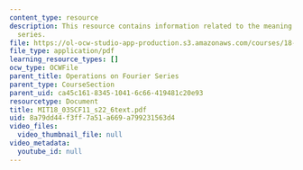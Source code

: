 ```yaml
---
content_type: resource
description: This resource contains information related to the meaning of fourier
  series.
file: https://ol-ocw-studio-app-production.s3.amazonaws.com/courses/18-03sc-differential-equations-fall-2011/8a79dd44f3ff7a51a669a799231563d4_MIT18_03SCF11_s22_6text.pdf
file_type: application/pdf
learning_resource_types: []
ocw_type: OCWFile
parent_title: Operations on Fourier Series
parent_type: CourseSection
parent_uid: ca45c161-8345-1041-6c66-419481c20e93
resourcetype: Document
title: MIT18_03SCF11_s22_6text.pdf
uid: 8a79dd44-f3ff-7a51-a669-a799231563d4
video_files:
  video_thumbnail_file: null
video_metadata:
  youtube_id: null
---
```

